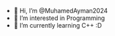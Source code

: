 - 👋 Hi, I’m @MuhamedAyman2024
- 👀 I’m interested in Programming
- 🌱 I’m currently learning C++ :D

<!---
MuhamedAyman2024/MuhamedAyman2024 is a ✨ special ✨ repository because its `README.md` (this file) appears on your GitHub profile.
You can click the Preview link to take a look at your changes.
--->
